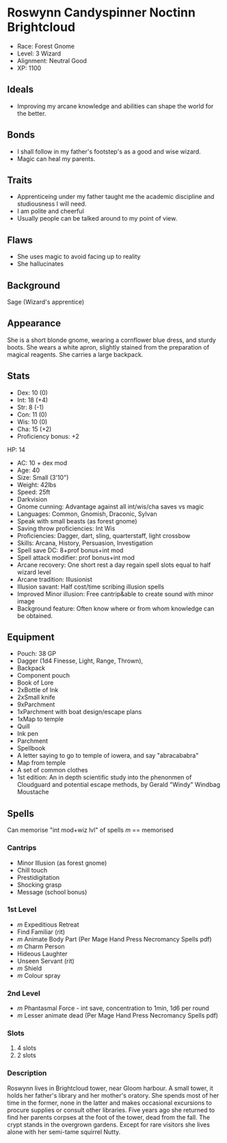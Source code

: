 # Roswynn Candyspinner Noctinn Brightcloud
  * Race: Forest Gnome
  * Level: 3 Wizard
  * Alignment: Neutral Good
  * XP: 1100

## Ideals
  * Improving my arcane knowledge and abilities can shape the world for the better.
## Bonds
  * I shall follow in my father's footstep's as a good and wise wizard.
  * Magic can heal my parents.
## Traits
  * Apprenticeing under my father taught me the academic discipline and studiousness I will need.
  * I am polite and cheerful
  * Usually people can be talked around to my point of view.
## Flaws
  * She uses magic to avoid facing up to reality
  * She hallucinates
## Background
  Sage (Wizard's apprentice)

## Appearance

She is a short blonde gnome, wearing a cornflower blue dress, and sturdy boots. She wears a white apron, slightly stained from the preparation of magical reagents. She carries a large backpack.

## Stats

  * Dex: 10 (0)
  * Int: 18 (+4)
  * Str:  8 (-1)
  * Con: 11 (0)
  * Wis: 10 (0)
  * Cha: 15 (+2)
  * Proficiency bonus: +2

HP: 14

  * AC: 10 + dex mod
  * Age: 40
  * Size: Small (3'10")
  * Weight: 42lbs
  * Speed: 25ft
  * Darkvision
  * Gnome cunning: Advantage against all int/wis/cha saves vs magic
  * Languages: Common, Gnomish, Draconic, Sylvan
  * Speak with small beasts (as forest gnome)
  * Saving throw proficiencies: Int Wis
  * Proficiencies: Dagger, dart, sling, quarterstaff, light crossbow
  * Skills: Arcana, History, Persuasion, Investigation
  * Spell save DC: 8+prof bonus+int mod
  * Spell attack modifier: prof bonus+int mod
  * Arcane recovery: One short rest a day regain spell slots equal to half wizard level
  * Arcane tradition: Illusionist
  * Illusion savant: Half cost/time scribing illusion spells
  * Improved Minor illusion: Free cantrip&able to create sound with minor image
  * Background feature: Often know where or from whom knowledge can be obtained.

## Equipment
  * Pouch: 38 GP
  * Dagger (1d4 Finesse, Light, Range, Thrown),
  * Backpack
  * Component pouch
  * Book of Lore
  * 2xBottle of Ink
  * 2xSmall knife
  * 9xParchment
  * 1xParchment with boat design/escape plans
  * 1xMap to temple
  * Quill
  * Ink pen
  * Parchment
  * Spellbook
  * A letter saying to go to temple of iowera, and say "abracababra"
  * Map from temple
  * A set of common clothes
  * 1st edition: An in depth scientific study into the phenonmen of Cloudguard and potential escape methods, by Gerald "Windy" Windbag Moustache

## Spells

Can memorise "int mod+wiz lvl" of spells _m_ == memorised

### Cantrips
  * Minor Illusion (as forest gnome)
  * Chill touch
  * Prestidigitation
  * Shocking grasp
  * Message (school bonus)

### 1st Level
  * _m_ Expeditious Retreat
  * Find Familiar (rit)
  * _m_ Animate Body Part (Per Mage Hand Press Necromancy Spells pdf)
  * _m_ Charm Person
  * Hideous Laughter
  * Unseen Servant (rit)
  * _m_ Shield
  * _m_ Colour spray

### 2nd Level
  * _m_ Phantasmal Force - int save, concentration to 1min, 1d6 per round
  * _m_ Lesser animate dead (Per Mage Hand Press Necromancy Spells pdf)

### Slots
1. 4 slots
2. 2 slots

### Description
Roswynn lives in Brightcloud tower, near Gloom harbour. A small tower, it holds her father's library and her mother's oratory. She spends most of her time in the former, none in the latter and makes occasional excursions to procure supplies or consult other libraries. Five years ago she returned to find her parents corpses at the foot of the tower, dead from the fall. The crypt stands in the overgrown gardens. Except for rare visitors she lives alone with her semi-tame squirrel Nutty.


